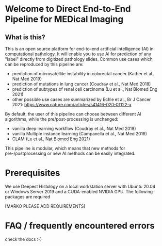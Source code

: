 # Welcome to Direct End-to-End Pipeline for MEDical Imaging

## What is this?

This is an open source platform for end-to-end artificial intelligence (AI) in
computational pathology. It will enable you to use AI for prediction of any
"label" directly from digitized pathology slides. Common use cases which can be
reproduced by this pipeline are:

- prediction of microsatellite instability in colorectal cancer (Kather et al.,
  Nat Med 2019)
- prediction of mutations in lung cancer (Coudray et al., Nat Med 2018)
- prediction of subtypes of renal cell carcinoma (Lu et al., Nat Biomed Eng
  2021)
- other possible use cases are summarized by Echle et al., Br J Cancer 2021:
  https://www.nature.com/articles/s41416-020-01122-x

By default, the user of this pipeline can choose between different AI
algorithms, while the pre/post-processing is unchanged:

- vanilla deep learning workflow (Coudray et al., Nat Med 2018)
- vanilla Multiple instance learning (Campanella et al., Nat Med 2019)
- CLAM (Lu et al., Nat Biomed Eng 2021)

This pipeline is modular, which means that new methods for pre-/postprocessing
or new AI methods can be easily integrated. 

# Prerequisites

We use Deepest Histology on a local workstation server with Ubuntu 20.04 or
Windows Server 2019 and a CUDA-enabled NVIDIA GPU. The following packages are
required

[MARKO PLEASE ADD REQUIREMENTS]

# FAQ / frequently encountered errors

check the docs :-) 


